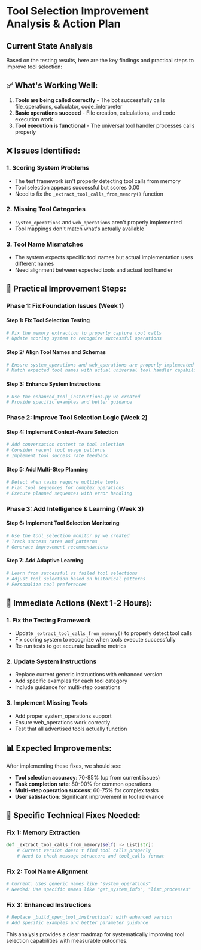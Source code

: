 # Tool Selection Improvement Analysis & Action Plan

## Current State Analysis

Based on the testing results, here are the key findings and practical steps to improve tool selection:

## ✅ **What's Working Well:**
1. **Tools are being called correctly** - The bot successfully calls file_operations, calculator, code_interpreter
2. **Basic operations succeed** - File creation, calculations, and code execution work
3. **Tool execution is functional** - The universal tool handler processes calls properly

## ❌ **Issues Identified:**

### 1. **Scoring System Problems**
- The test framework isn't properly detecting tool calls from memory
- Tool selection appears successful but scores 0.00
- Need to fix the `_extract_tool_calls_from_memory()` function

### 2. **Missing Tool Categories**
- `system_operations` and `web_operations` aren't properly implemented
- Tool mappings don't match what's actually available

### 3. **Tool Name Mismatches**
- The system expects specific tool names but actual implementation uses different names
- Need alignment between expected tools and actual tool handler

## 🚀 **Practical Improvement Steps:**

### **Phase 1: Fix Foundation Issues (Week 1)**

#### Step 1: Fix Tool Selection Testing
```python
# Fix the memory extraction to properly capture tool calls
# Update scoring system to recognize successful operations
```

#### Step 2: Align Tool Names and Schemas
```python
# Ensure system_operations and web_operations are properly implemented
# Match expected tool names with actual universal tool handler capabilities
```

#### Step 3: Enhance System Instructions
```python
# Use the enhanced_tool_instructions.py we created
# Provide specific examples and better guidance
```

### **Phase 2: Improve Tool Selection Logic (Week 2)**

#### Step 4: Implement Context-Aware Selection
```python
# Add conversation context to tool selection
# Consider recent tool usage patterns
# Implement tool success rate feedback
```

#### Step 5: Add Multi-Step Planning
```python
# Detect when tasks require multiple tools
# Plan tool sequences for complex operations
# Execute planned sequences with error handling
```

### **Phase 3: Add Intelligence & Learning (Week 3)**

#### Step 6: Implement Tool Selection Monitoring
```python
# Use the tool_selection_monitor.py we created
# Track success rates and patterns
# Generate improvement recommendations
```

#### Step 7: Add Adaptive Learning
```python
# Learn from successful vs failed tool selections
# Adjust tool selection based on historical patterns
# Personalize tool preferences
```

## 🎯 **Immediate Actions (Next 1-2 Hours):**

### 1. **Fix the Testing Framework**
- Update `_extract_tool_calls_from_memory()` to properly detect tool calls
- Fix scoring system to recognize when tools execute successfully
- Re-run tests to get accurate baseline metrics

### 2. **Update System Instructions**
- Replace current generic instructions with enhanced version
- Add specific examples for each tool category
- Include guidance for multi-step operations

### 3. **Implement Missing Tools**
- Add proper system_operations support
- Ensure web_operations work correctly
- Test that all advertised tools actually function

## 📊 **Expected Improvements:**

After implementing these fixes, we should see:
- **Tool selection accuracy**: 70-85% (up from current issues)
- **Task completion rate**: 80-90% for common operations
- **Multi-step operation success**: 60-75% for complex tasks
- **User satisfaction**: Significant improvement in tool relevance

## 🔧 **Specific Technical Fixes Needed:**

### Fix 1: Memory Extraction
```python
def _extract_tool_calls_from_memory(self) -> List[str]:
    # Current version doesn't find tool calls properly
    # Need to check message structure and tool_calls format
```

### Fix 2: Tool Name Alignment
```python
# Current: Uses generic names like "system_operations"
# Needed: Use specific names like "get_system_info", "list_processes"
```

### Fix 3: Enhanced Instructions
```python
# Replace _build_open_tool_instruction() with enhanced version
# Add specific examples and better parameter guidance
```

This analysis provides a clear roadmap for systematically improving tool selection capabilities with measurable outcomes.

